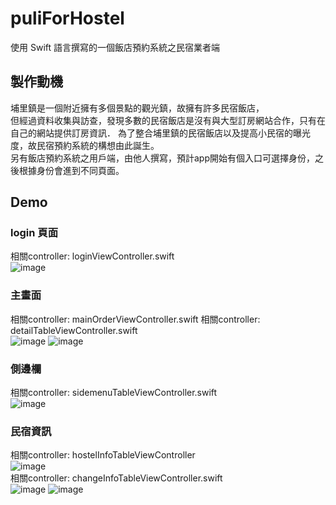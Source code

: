 # puliForHostel
  使用 Swift 語言撰寫的一個飯店預約系統之民宿業者端
 
 
## 製作動機
  埔里鎮是一個附近擁有多個景點的觀光鎮，故擁有許多民宿飯店，<br>但經過資料收集與訪查，發現多數的民宿飯店是沒有與大型訂房網站合作，只有在自己的網站提供訂房資訊．
  為了整合埔里鎮的民宿飯店以及提高小民宿的曝光度，故民宿預約系統的構想由此誕生。<br>另有飯店預約系統之用戶端，由他人撰寫，預計app開始有個入口可選擇身份，之後根據身份會進到不同頁面。
 
 
## Demo

### login 頁面
相關controller: loginViewController.swift <br>
![image](https://github.com/essentialSeagull/puliForHostel/blob/main/pics/login.png) <br>

### 主畫面
相關controller: mainOrderViewController.swift   相關controller: detailTableViewController.swift <br>
![image](https://github.com/essentialSeagull/puliForHostel/blob/main/pics/%E5%9C%96%E7%89%87%201.png) 
![image](https://github.com/essentialSeagull/puliForHostel/blob/main/pics/%E5%9C%96%E7%89%87%202.png) <br>

### 側邊欄
相關controller: sidemenuTableViewController.swift <br>
![image](https://github.com/essentialSeagull/puliForHostel/blob/main/pics/%E5%9C%96%E7%89%87%203.png) <br>

### 民宿資訊
相關controller: hostelInfoTableViewController <br>
![image](https://github.com/essentialSeagull/puliForHostel/blob/main/pics/%E5%9C%96%E7%89%87%204.png) <br>
相關controller: changeInfoTableViewController.swift <br>
![image](https://github.com/essentialSeagull/puliForHostel/blob/main/pics/%E5%9C%96%E7%89%87%205.png)
![image](https://github.com/essentialSeagull/puliForHostel/blob/main/pics/%E5%9C%96%E7%89%87%206.png)
